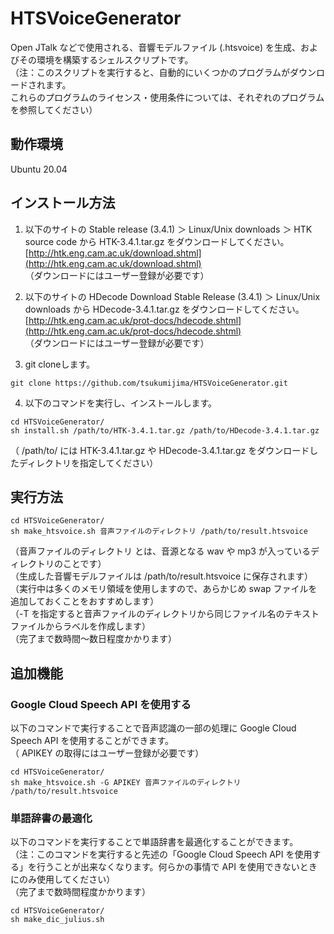 
# HTSVoiceGenerator

Open JTalk などで使用される、音響モデルファイル (.htsvoice) を生成、およびその環境を構築するシェルスクリプトです。  
（注：このスクリプトを実行すると、自動的にいくつかのプログラムがダウンロードされます。  
これらのプログラムのライセンス・使用条件については、それぞれのプログラムを参照してください）  

## 動作環境

Ubuntu 20.04

## インストール方法

1. 以下のサイトの Stable release (3.4.1) ＞ Linux/Unix downloads ＞ HTK source code から HTK-3.4.1.tar.gz をダウンロードしてください。  
[http://htk.eng.cam.ac.uk/download.shtml](http://htk.eng.cam.ac.uk/download.shtml)  
（ダウンロードにはユーザー登録が必要です）


2. 以下のサイトの HDecode Download Stable Release (3.4.1) ＞ Linux/Unix downloads から HDecode-3.4.1.tar.gz をダウンロードしてください。  
[http://htk.eng.cam.ac.uk/prot-docs/hdecode.shtml](http://htk.eng.cam.ac.uk/prot-docs/hdecode.shtml)  
（ダウンロードにはユーザー登録が必要です）


3. git cloneします。
```
git clone https://github.com/tsukumijima/HTSVoiceGenerator.git
```


4. 以下のコマンドを実行し、インストールします。
```
cd HTSVoiceGenerator/
sh install.sh /path/to/HTK-3.4.1.tar.gz /path/to/HDecode-3.4.1.tar.gz
```
（ /path/to/ には HTK-3.4.1.tar.gz や HDecode-3.4.1.tar.gz をダウンロードしたディレクトリを指定してください）  

## 実行方法

```
cd HTSVoiceGenerator/
sh make_htsvoice.sh 音声ファイルのディレクトリ /path/to/result.htsvoice
```
（音声ファイルのディレクトリ とは、音源となる wav や mp3 が入っているディレクトリのことです）   
（生成した音響モデルファイルは /path/to/result.htsvoice に保存されます）  
（実行中は多くのメモリ領域を使用しますので、あらかじめ swap ファイルを追加しておくことをおすすめします）  
（-T を指定すると音声ファイルのディレクトリから同じファイル名のテキストファイルからラベルを作成します）  
（完了まで数時間～数日程度かかります）

## 追加機能

### Google Cloud Speech API を使用する

以下のコマンドで実行することで音声認識の一部の処理に Google Cloud Speech API を使用することができます。  
（ APIKEY の取得にはユーザー登録が必要です）

```
cd HTSVoiceGenerator/
sh make_htsvoice.sh -G APIKEY 音声ファイルのディレクトリ /path/to/result.htsvoice
```

### 単語辞書の最適化

以下のコマンドを実行することで単語辞書を最適化することができます。  
（注：このコマンドを実行すると先述の「Google Cloud Speech API を使用する」を行うことが出来なくなります。何らかの事情で API を使用できないときにのみ使用してください）  
（完了まで数時間程度かかります）

```
cd HTSVoiceGenerator/
sh make_dic_julius.sh
```
